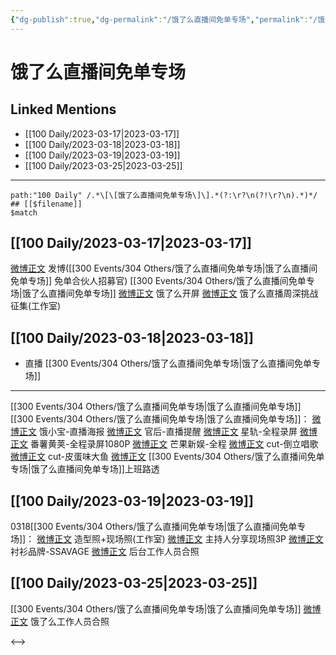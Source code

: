 ```yaml
---
{"dg-publish":true,"dg-permalink":"/饿了么直播间免单专场","permalink":"/饿了么直播间免单专场/","created":"2023-03-19T00:39:28.000+08:00","updated":"2023-04-10T17:19:13.000+08:00"}
---
```


# 饿了么直播间免单专场

## Linked Mentions
- [[100 Daily/2023-03-17\|2023-03-17]]
- [[100 Daily/2023-03-18\|2023-03-18]]
- [[100 Daily/2023-03-19\|2023-03-19]]
- [[100 Daily/2023-03-25\|2023-03-25]]


---

```expander
path:"100 Daily" /.*\[\[饿了么直播间免单专场\]\].*(?:\r?\n(?!\r?\n).*)*/
## [[$filename]]
$match
```
## [[100 Daily/2023-03-17\|2023-03-17]]
[微博正文](https://weibo.com/1736988591/4880266026288976) 发博([[300 Events/304 Others/饿了么直播间免单专场\|饿了么直播间免单专场]] 免单合伙人招募官)
[[300 Events/304 Others/饿了么直播间免单专场\|饿了么直播间免单专场]]
[微博正文](https://weibo.com/5117812753/4880242889723158) 饿了么开屏
[微博正文](https://weibo.com/7478855230/4880272451180091) 饿了么直播周深挑战征集(工作室)
## [[100 Daily/2023-03-18\|2023-03-18]]
  - 直播 [[300 Events/304 Others/饿了么直播间免单专场\|饿了么直播间免单专场]]
---
[[300 Events/304 Others/饿了么直播间免单专场\|饿了么直播间免单专场]]
[[300 Events/304 Others/饿了么直播间免单专场\|饿了么直播间免单专场]]：
[微博正文](http://weibo.com/2606197387/MxOfqrO6u) 饿小宝-直播海报
[微博正文](http://weibo.com/5248300719/MxOAsq0tU) 官后-直播提醒
[微博正文](http://weibo.com/6466290670/MxT80hHEZ) 星轨-全程录屏
[微博正文](http://weibo.com/1786590437/MxS9oeJrk) 番薯黄荚-全程录屏1080P
[微博正文](http://weibo.com/1591169702/MxRyWzPs6) 芒果新娱-全程
[微博正文](https://weibo.com/5291824241/MxRv94vzA) cut-倒立唱歌
[微博正文](https://weibo.com/5883814680/MxSOOoa5A) cut-皮蛋味大鱼
[微博正文](http://weibo.com/7495641082/MxSm12yRc) [[300 Events/304 Others/饿了么直播间免单专场\|饿了么直播间免单专场]]上班路透
## [[100 Daily/2023-03-19\|2023-03-19]]
0318[[300 Events/304 Others/饿了么直播间免单专场\|饿了么直播间免单专场]]：
[微博正文](https://weibo.com/7478855230/4880999449889030) 造型照+现场照(工作室)
[微博正文](https://weibo.com/1645425130/4881049744839381) 主持人分享现场照3P
[微博正文](https://weibo.com/7734865763/4881073999709618) 衬衫品牌-SSAVAGE
[微博正文](https://weibo.com/1819810635/4881083370308264) 后台工作人员合照
## [[100 Daily/2023-03-25\|2023-03-25]]
[[300 Events/304 Others/饿了么直播间免单专场\|饿了么直播间免单专场]]
[微博正文](https://weibo.com/1633407734/4883314026480896) 饿了么工作人员合照

<-->
